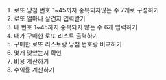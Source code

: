 1. 로또 당첨 번호 1~45까지 중복되지않는 수 7개로 구성하기
2. 로또 얼마나 살건지 입력받기
3. 내 번호 1~45까지 중복되지 않는 수 6개 입력하기 
3. 내가 구매한 로또 리스트 출력하기
4. 구매한 로또 리스트랑 당첨 번호랑 비교하기
5. 몇개 맞았는지 확인
6. 비용 계산하기
7. 수익률 계산하기
